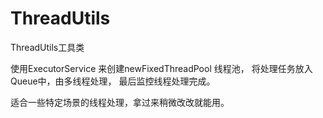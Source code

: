 # ThreadUtils
ThreadUtils工具类

使用ExecutorService 来创建newFixedThreadPool 线程池，
将处理任务放入Queue中，由多线程处理，
最后监控线程处理完成。

适合一些特定场景的线程处理，拿过来稍微改改就能用。
